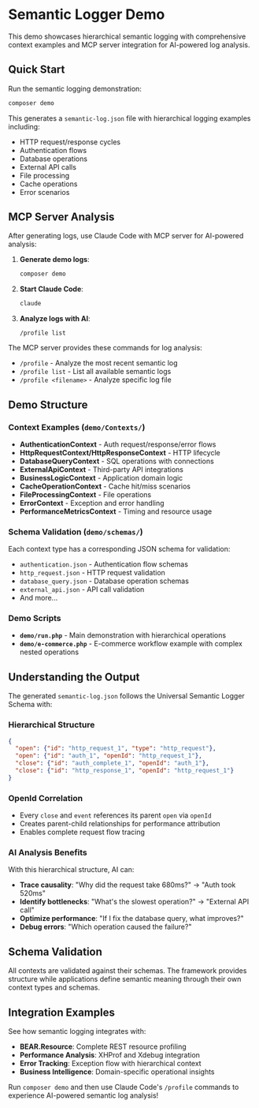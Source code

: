 # Semantic Logger Demo

This demo showcases hierarchical semantic logging with comprehensive context examples and MCP server integration for AI-powered log analysis.

## Quick Start

Run the semantic logging demonstration:

```bash
composer demo
```

This generates a `semantic-log.json` file with hierarchical logging examples including:
- HTTP request/response cycles
- Authentication flows  
- Database operations
- External API calls
- File processing
- Cache operations
- Error scenarios

## MCP Server Analysis

After generating logs, use Claude Code with MCP server for AI-powered analysis:

1. **Generate demo logs**:
   ```bash
   composer demo
   ```

2. **Start Claude Code**:
   ```bash
   claude
   ```

3. **Analyze logs with AI**:
   ```
   /profile list
   ```

The MCP server provides these commands for log analysis:
- `/profile` - Analyze the most recent semantic log
- `/profile list` - List all available semantic logs
- `/profile <filename>` - Analyze specific log file

## Demo Structure

### Context Examples (`demo/Contexts/`)
- **AuthenticationContext** - Auth request/response/error flows
- **HttpRequestContext/HttpResponseContext** - HTTP lifecycle
- **DatabaseQueryContext** - SQL operations with connections
- **ExternalApiContext** - Third-party API integrations
- **BusinessLogicContext** - Application domain logic
- **CacheOperationContext** - Cache hit/miss scenarios
- **FileProcessingContext** - File operations
- **ErrorContext** - Exception and error handling
- **PerformanceMetricsContext** - Timing and resource usage

### Schema Validation (`demo/schemas/`)
Each context type has a corresponding JSON schema for validation:
- `authentication.json` - Authentication flow schemas
- `http_request.json` - HTTP request validation
- `database_query.json` - Database operation schemas
- `external_api.json` - API call validation
- And more...

### Demo Scripts
- **`demo/run.php`** - Main demonstration with hierarchical operations
- **`demo/e-commerce.php`** - E-commerce workflow example with complex nested operations

## Understanding the Output

The generated `semantic-log.json` follows the Universal Semantic Logger Schema with:

### Hierarchical Structure
```json
{
  "open": {"id": "http_request_1", "type": "http_request"},
  "open": {"id": "auth_1", "openId": "http_request_1"},
  "close": {"id": "auth_complete_1", "openId": "auth_1"},
  "close": {"id": "http_response_1", "openId": "http_request_1"}
}
```

### OpenId Correlation
- Every `close` and `event` references its parent `open` via `openId`  
- Creates parent-child relationships for performance attribution
- Enables complete request flow tracing

### AI Analysis Benefits
With this hierarchical structure, AI can:
- **Trace causality**: "Why did the request take 680ms?" → "Auth took 520ms"
- **Identify bottlenecks**: "What's the slowest operation?" → "External API call"
- **Optimize performance**: "If I fix the database query, what improves?"
- **Debug errors**: "Which operation caused the failure?"

## Schema Validation

All contexts are validated against their schemas. The framework provides structure while applications define semantic meaning through their own context types and schemas.

## Integration Examples

See how semantic logging integrates with:
- **BEAR.Resource**: Complete REST resource profiling
- **Performance Analysis**: XHProf and Xdebug integration
- **Error Tracking**: Exception flow with hierarchical context
- **Business Intelligence**: Domain-specific operational insights

Run `composer demo` and then use Claude Code's `/profile` commands to experience AI-powered semantic log analysis!
